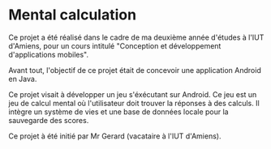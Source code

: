 # Mental calculation

Ce projet a été réalisé dans le cadre de ma deuxième année d'études à l'IUT d'Amiens, pour un cours intitulé "Conception et développement d'applications mobiles".

Avant tout, l'objectif de ce projet était de concevoir une application Android en Java.

Ce projet visait à développer un jeu s'éxécutant sur Android. Ce jeu est un jeu de calcul mental où l'utilisateur doit trouver la réponses à des calculs. Il intègre un système de vies et une base de données locale pour la sauvegarde des scores.

Ce projet à été initié par Mr Gerard (vacataire à l'IUT d'Amiens).
